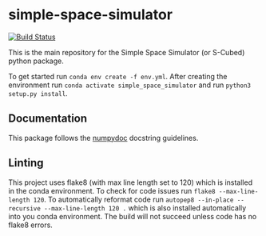 # simple-space-simulator

[![Build Status](https://travis-ci.org/space-technologies-at-california/simple-space-simulator.svg?branch=main)](https://travis-ci.org/space-technologies-at-california/simple-space-simulator)

This is the main repository for the Simple Space Simulator (or S-Cubed) python package.

To get started run `conda env create -f env.yml`. After creating the environment run 
`conda activate simple_space_simulator` and run `python3 setup.py install`.

## Documentation
This package follows the [numpydoc](https://numpydoc.readthedocs.io/en/latest/format.html) docstring guidelines.

## Linting 
This project uses flake8 (with max line length set to 120) which is installed in the conda environment. To
check for code issues run `flake8 --max-line-length 120`. To automatically 
reformat code run `autopep8 --in-place --recursive --max-line-length 120 .` which is also installed automatically into you conda environment.
The build will not succeed unless code has no flake8 errors.